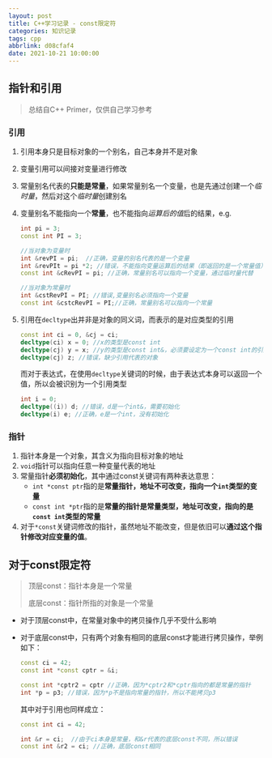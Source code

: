 ```yaml
---
layout: post
title: C++学习记录 - const限定符
categories: 知识记录
tags: cpp
abbrlink: d08cfaf4
date: 2021-10-21 10:00:00
---
```


## 指针和引用

> 总结自C++ Primer，仅供自己学习参考

### 引用

1. 引用本身只是目标对象的一个别名，自己本身并不是对象

2. 变量引用可以间接对变量进行修改

3. 常量别名代表的**只能是常量**，如果常量别名一个变量，也是先通过创建一个*临时量*，然后对这个*临时量*创建别名

4. 变量别名不能指向一个**常量**，也不能指向*运算后的值*后的结果，e.g.

   ```c++
   int pi = 3;
   const int PI = 3;
   
   //当对象为变量时
   int &revPI = pi;  //正确，变量的别名代表的是一个变量
   int &revPIt = pi *2; //错误，不能指向变量运算后的结果（即返回的是一个常量值）
   const int &cRevPI = pi; //正确，常量别名可以指向一个变量，通过临时量代替
   
   //当对象为常量时
   int &cstRevPI = PI; //错误,变量别名必须指向一个变量
   const int &cstcRevPI = PI;//正确，常量别名可以指向一个常量
   ```

5. 引用在`decltype`出并非是对象的同义词，而表示的是对应类型的引用

    ```c++
    const int ci = 0, &cj = ci;
    decltype(ci) x = 0; //x的类型是const int
    decltype(cj) y = x; //y的类型是const int&，必须要设定为一个const int的引用
    decltype(cj) z; //错误，缺少引用代表的对象
    ```

    而对于表达式，在使用`decltype`关键词的时候，由于表达式本身可以返回一个值，所以会被识别为一个引用类型

    ```c++
    int i = 0;
    decltype((i)) d; //错误，d是一个int&，需要初始化
    decltype(i) e; //正确，e是一个int，没有初始化
    ```

### 指针

1. 指针本身是一个对象，其含义为指向目标对象的地址
2. `void`指针可以指向任意一种变量代表的地址
3. 常量指针**必须初始化**，其中通过const关键词有两种表达意思：
   * `int *const ptr`指的是**常量指针，地址不可改变，指向一个`int`类型的变量**
   * `const int *ptr`指的是**常量的指针是常量类型，地址可改变，指向的是`const int`类型的常量**
4. 对于`*const`关键词修改的指针，虽然地址不能改变，但是依旧可以**通过这个指针修改对应变量的值**。

## 对于const限定符

> 顶层const：指针本身是一个常量
>
> 底层const：指针所指的对象是一个常量

* 对于顶层const中，在常量对象中的拷贝操作几乎不受什么影响

* 对于底层const中，只有两个对象有相同的底层const才能进行拷贝操作，举例如下：

  ```c++
  const ci = 42;
  const int *const cptr = &i;
  
  const int *cptr2 = cptr //正确，因为*cptr2和*cptr指向的都是常量的指针
  int *p = p3; //错误，因为*p不是指向常量的指针，所以不能拷贝p3
  ```

  其中对于引用也同样成立：

  ```c++
  const int ci = 42;
  
  int &r = ci;  //由于ci本身是常量，和&r代表的底层const不同，所以错误
  const int &r2 = ci; //正确，底层const相同
  ```
